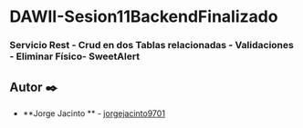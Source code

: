 # DAWII-Sesion11BackendFinalizado
### Servicio Rest - Crud en dos Tablas relacionadas - Validaciones - Eliminar Físico- SweetAlert

## Autor ✒️

* **Jorge Jacinto ** - [jorgejacinto9701](https://github.com/jorgejacinto9701)
